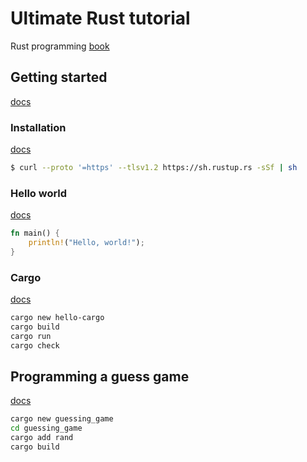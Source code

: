 # Ultimate Rust tutorial 

Rust programming [book](https://doc.rust-lang.org/book/)

## Getting started

[docs](https://doc.rust-lang.org/stable/book/ch01-00-getting-started.html)

### Installation

[docs](https://doc.rust-lang.org/stable/book/ch01-01-installation.html)

```sh
$ curl --proto '=https' --tlsv1.2 https://sh.rustup.rs -sSf | sh
```

### Hello world

[docs](https://doc.rust-lang.org/stable/book/ch01-02-hello-world.html)

```rust
fn main() {
    println!("Hello, world!");
}
```

### Cargo

[docs](https://doc.rust-lang.org/stable/book/ch01-03-hello-cargo.html)

```sh
cargo new hello-cargo
cargo build
cargo run
cargo check
```

## Programming a guess game

[docs](https://doc.rust-lang.org/stable/book/ch02-00-guessing-game-tutorial.html)

```sh
cargo new guessing_game
cd guessing_game
cargo add rand
cargo build
```